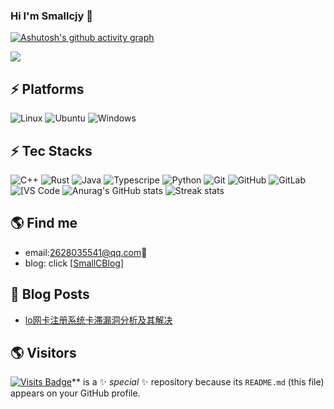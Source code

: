 ### Hi I'm Smallcjy 👋

[![Ashutosh's github activity graph](https://github-readme-activity-graph.vercel.app/graph?username=smallcjy&theme=react-dark)](https://github.com/ashutosh00710/github-readme-activity-graph)

![](./profile-3d-contrib/profile-night-rainbow.svg)
## ⚡ Platforms

![Linux](https://img.shields.io/badge/Linux-FCC624?style=for-the-badge&logo=linux&logoColor=black)
![Ubuntu](https://img.shields.io/badge/Ubuntu-E95420?style=for-the-badge&logo=ubuntu&logoColor=white)
![Windows](https://img.shields.io/badge/Windows-0078D6?style=for-the-badge&logo=windows&logoColor=white)

## ⚡ Tec Stacks

![C++](https://img.shields.io/badge/-C++-00599C?style=flat-square&logo=c)
![Rust](https://img.shields.io/badge/-Rust-00599C?style=flat-square&logo=Rust)
![Java](https://img.shields.io/badge/-java-E34A86?style=flat-square&logo=java)
![Typescripe](https://img.shields.io/badge/-Typescript-00599C?style=flat-square&logo=Typescript)
![Python](https://img.shields.io/badge/-Python-black?style=flat-square&logo=Python)
![Git](https://img.shields.io/badge/-Git-black?style=flat-square&logo=git)
![GitHub](https://img.shields.io/badge/-GitHub-181717?style=flat-square&logo=github)
![GitLab](https://img.shields.io/badge/-GitLab-FCA121?style=flat-square&logo=gitlab)
<img alt="[VS Code" src="https://img.shields.io/badge/-VSCode-%23007ACC?style=flat-square&logo=visual-studio-code" />
![Anurag's GitHub stats](https://github-readme-stats-git-masterrstaa-rickstaa.vercel.app/api?username=smallcjy&theme=cobalt2&show_icons=true&card_width=495px)
![Streak stats](https://github-readme-streak-stats.herokuapp.com/?user=smallcjy&show_icons=true&theme=tokyonight)  


## 🌎 Find me  
- email:<a href="mailto:2628035541@qq.com">2628035541@qq.com</a>:e-mail:
- blog: click [[SmallCBlog](https://smallc.top/)]
## 🚀 Blog Posts
<!-- BLOG-POST-LIST:START -->
- [lo网卡注册系统卡滞漏洞分析及其解决](https://www.smallc.top/2024/07/12/lo%E7%BD%91%E5%8D%A1%E6%B3%A8%E5%86%8C%E7%B3%BB%E7%BB%9F%E5%8D%A1%E6%BB%9E%E6%BC%8F%E6%B4%9E%E5%88%86%E6%9E%90%E5%8F%8A%E5%85%B6%E8%A7%A3%E5%86%B3/)
<!-- BLOG-POST-LIST:END -->

## 🌎 Visitors
[![Visits Badge](https://badges.pufler.dev/visits/puf17640/git-badges)](https://badges.pufler.dev)** is a ✨ _special_ ✨ repository because its `README.md` (this file) appears on your GitHub profile.
